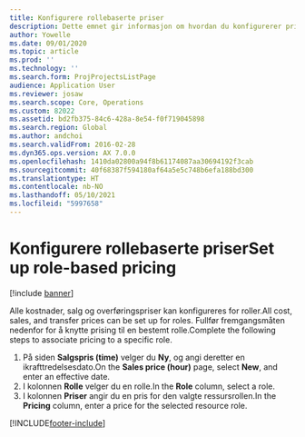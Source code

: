 ```yaml
---
title: Konfigurere rollebaserte priser
description: Dette emnet gir informasjon om hvordan du konfigurerer prising for spesifikke roller.
author: Yowelle
ms.date: 09/01/2020
ms.topic: article
ms.prod: ''
ms.technology: ''
ms.search.form: ProjProjectsListPage
audience: Application User
ms.reviewer: josaw
ms.search.scope: Core, Operations
ms.custom: 82022
ms.assetid: bd2fb375-84c6-428a-8e54-f0f719045898
ms.search.region: Global
ms.author: andchoi
ms.search.validFrom: 2016-02-28
ms.dyn365.ops.version: AX 7.0.0
ms.openlocfilehash: 1410da02800a94f8b61174087aa30694192f3cab
ms.sourcegitcommit: 40f68387f594180af64a5e5c748b6efa188bd300
ms.translationtype: HT
ms.contentlocale: nb-NO
ms.lasthandoff: 05/10/2021
ms.locfileid: "5997658"
---
```

# <a name="set-up-role-based-pricing"></a><span data-ttu-id="c4778-103">Konfigurere rollebaserte priser</span><span class="sxs-lookup"><span data-stu-id="c4778-103">Set up role-based pricing</span></span>

[!include [banner](../includes/banner.md)]

<span data-ttu-id="c4778-104">Alle kostnader, salg og overføringspriser kan konfigureres for roller.</span><span class="sxs-lookup"><span data-stu-id="c4778-104">All cost, sales, and transfer prices can be set up for roles.</span></span> <span data-ttu-id="c4778-105">Fullfør fremgangsmåten nedenfor for å knytte prising til en bestemt rolle.</span><span class="sxs-lookup"><span data-stu-id="c4778-105">Complete the following steps to associate pricing to a specific role.</span></span>

1. <span data-ttu-id="c4778-106">På siden **Salgspris (time)** velger du **Ny**, og angi deretter en ikrafttredelsesdato.</span><span class="sxs-lookup"><span data-stu-id="c4778-106">On the **Sales price (hour)** page, select **New**, and enter an effective date.</span></span>
2. <span data-ttu-id="c4778-107">I kolonnen **Rolle** velger du en rolle.</span><span class="sxs-lookup"><span data-stu-id="c4778-107">In the **Role** column, select a role.</span></span>
3. <span data-ttu-id="c4778-108">I kolonnen **Priser** angir du en pris for den valgte ressursrollen.</span><span class="sxs-lookup"><span data-stu-id="c4778-108">In the **Pricing** column, enter a price for the selected resource role.</span></span>


[!INCLUDE[footer-include](../includes/footer-banner.md)]